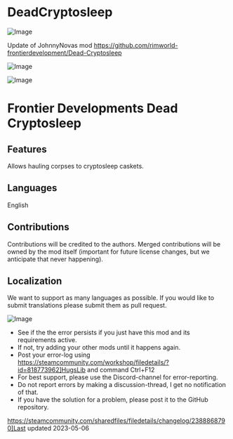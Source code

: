 # DeadCryptosleep

![Image](https://i.imgur.com/buuPQel.png)

Update of JohnnyNovas mod
https://github.com/rimworld-frontierdevelopment/Dead-Cryptosleep

![Image](https://i.imgur.com/pufA0kM.png)

	
![Image](https://i.imgur.com/Z4GOv8H.png)

# Frontier Developments Dead Cryptosleep


## Features

Allows hauling corpses to cryptosleep caskets.

## Languages

English

## Contributions

Contributions will be credited to the authors. Merged contributions will be owned by the mod itself (important for future license changes, but we anticipate that never happening).

## Localization

We want to support as many languages as possible. If you would like to submit translations please submit them as pull request.

![Image](https://i.imgur.com/PwoNOj4.png)



-  See if the the error persists if you just have this mod and its requirements active.
-  If not, try adding your other mods until it happens again.
-  Post your error-log using https://steamcommunity.com/workshop/filedetails/?id=818773962]HugsLib and command Ctrl+F12
-  For best support, please use the Discord-channel for error-reporting.
-  Do not report errors by making a discussion-thread, I get no notification of that.
-  If you have the solution for a problem, please post it to the GitHub repository.




https://steamcommunity.com/sharedfiles/filedetails/changelog/2388868790]Last updated 2023-05-06
